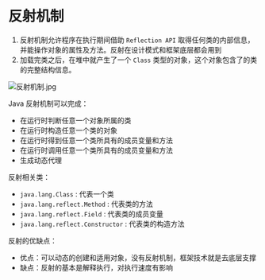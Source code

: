 # 反射机制

1.   反射机制允许程序在执行期间借助 `Reflection API` 取得任何类的内部信息，并能操作对象的属性及方法。反射在设计模式和框架底层都会用到
2.   加载完类之后，在堆中就产生了一个 `Class` 类型的对象，这个对象包含了的类的完整结构信息。

![反射机制.jpg](https://s2.loli.net/2022/12/19/4QSBCVwen9KfxXT.jpg)

Java 反射机制可以完成：

-   在运行时判断任意一个对象所属的类
-   在运行时构造任意一个类的对象
-   在运行时得到任意一个类所具有的成员变量和方法
-   在运行时调用任意一个类所具有的成员变量和方法
-   生成动态代理

反射相关类：

-   `java.lang.Class` : 代表一个类
-   `java.lang.reflect.Method` : 代表类的方法
-   `java.lang.reflect.Field` : 代表类的成员变量
-   `java.lang.reflect.Constructor` : 代表类的构造方法

反射的优缺点：

-   优点：可以动态的创建和适用对象，没有反射机制，框架技术就是去底层支撑
-   缺点：反射的基本是解释执行，对执行速度有影响